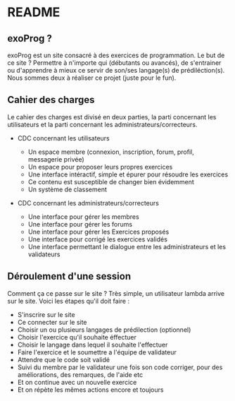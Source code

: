 README
======

exoProg ?
---------

exoProg est un site consacré à des exercices de programmation. Le but de ce site ? Permettre à n'importe qui (débutants ou avancés), de s'entrainer ou d'apprendre à mieux ce servir de son/ses langage(s) de prédiléction(s).
Nous sommes deux à réaliser ce projet (juste pour le fun).

Cahier des charges
------------------

Le cahier des charges est divisé en deux parties, la parti concernant les utilisateurs et la parti concernant les administrateurs/correcteurs.

 * CDC concernant les utilisateurs
	 * Un espace membre (connexion, inscription, forum, profil, messagerie privée)
	 * Un espace pour proposer leurs propres exercices
	 * Une interface intéractif, simple et épurer pour résoudre les exercices
	 * Ce contenu est susceptible de changer bien évidemment
	 * Un système de classement

 * CDC concernant les administrateurs/correcteurs
   * Une interface pour gérer les membres
   * Une interface pour gérer les forums
   * Une interface pour gérer les Exercices proposés
   * Une interface pour corrigé les exercices validés
   * Une interface permettant le dialogue entre les administrateurs et les validateurs

Déroulement d'une session
-------------------------

Comment ça ce passe sur le site ? Très simple, un utilisateur lambda arrive sur le site. Voici les étapes qu'il doit faire :
 * S'inscrire sur le site
 * Ce connecter sur le site
 * Choisir un ou plusieurs langages de prédilection (optionnel)
 * Choisir l'exercice qu'il souhaite éffectuer
 * Choisir le langage dans lequel il souhaite l'effectuer
 * Faire l'exercice et le soumettre a l'équipe de validateur
 * Attendre que le code soit validé
 * Suivi du membre par le validateur une fois son code corriger, pour des améliorations, des remarques, de l'aide etc
 * Et on continue avec un nouvelle exercice
 * Et on répète les mêmes actions encore et toujours

